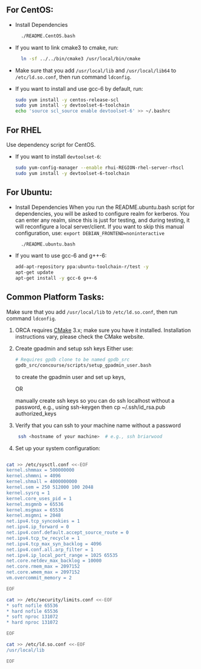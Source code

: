 ## For CentOS:

- Install Dependencies

  ```bash
    ./README.CentOS.bash
  ```

- If you want to link cmake3 to cmake, run:

  ```bash
    ln -sf ../../bin/cmake3 /usr/local/bin/cmake
  ```

- Make sure that you add `/usr/local/lib` and `/usr/local/lib64` to
`/etc/ld.so.conf`, then run command `ldconfig`.

- If you want to install and use gcc-6 by default, run:

  ```bash
  sudo yum install -y centos-release-scl
  sudo yum install -y devtoolset-6-toolchain
  echo 'source scl_source enable devtoolset-6' >> ~/.bashrc
  ```

## For RHEL

Use dependency script for CentOS.

- If you want to install `devtoolset-6`:

  ```bash
  sudo yum-config-manager --enable rhui-REGION-rhel-server-rhscl
  sudo yum install -y devtoolset-6-toolchain
  ```

## For Ubuntu:

- Install Dependencies
  When you run the README.ubuntu.bash script for dependencies, you will be asked to configure realm for kerberos.
  You can enter any realm, since this is just for testing, and during testing, it will reconfigure a local server/client.
  If you want to skip this manual configuration, use:
  `export DEBIAN_FRONTEND=noninteractive`

  ```bash
    ./README.ubuntu.bash
  ```

- If you want to use gcc-6 and g++-6:

  ```bash
  add-apt-repository ppa:ubuntu-toolchain-r/test -y
  apt-get update
  apt-get install -y gcc-6 g++-6
  ```

## Common Platform Tasks:

Make sure that you add `/usr/local/lib` to `/etc/ld.so.conf`,
then run command `ldconfig`.

1. ORCA requires [CMake](https://cmake.org) 3.x; make sure you have it installed.
   Installation instructions vary, please check the CMake website.

1. Create gpadmin and setup ssh keys
   Either use:

   ```bash
   # Requires gpdb clone to be named gpdb_src
   gpdb_src/concourse/scripts/setup_gpadmin_user.bash
   ```
   to create the gpadmin user and set up keys,

   OR

   manually create ssh keys so you can do ssh localhost without a password, e.g., using ssh-keygen
   then cp ~/.ssh/id_rsa.pub authorized_keys

1. Verify that you can ssh to your machine name without a password

   ```bash
    ssh <hostname of your machine>  # e.g., ssh briarwood
   ```

1. Set up your system configuration:

  ```bash

  cat >> /etc/sysctl.conf <<-EOF
  kernel.shmmax = 500000000
  kernel.shmmni = 4096
  kernel.shmall = 4000000000
  kernel.sem = 250 512000 100 2048
  kernel.sysrq = 1
  kernel.core_uses_pid = 1
  kernel.msgmnb = 65536
  kernel.msgmax = 65536
  kernel.msgmni = 2048
  net.ipv4.tcp_syncookies = 1
  net.ipv4.ip_forward = 0
  net.ipv4.conf.default.accept_source_route = 0
  net.ipv4.tcp_tw_recycle = 1
  net.ipv4.tcp_max_syn_backlog = 4096
  net.ipv4.conf.all.arp_filter = 1
  net.ipv4.ip_local_port_range = 1025 65535
  net.core.netdev_max_backlog = 10000
  net.core.rmem_max = 2097152
  net.core.wmem_max = 2097152
  vm.overcommit_memory = 2

  EOF

  cat >> /etc/security/limits.conf <<-EOF
  * soft nofile 65536
  * hard nofile 65536
  * soft nproc 131072
  * hard nproc 131072

  EOF

  cat >> /etc/ld.so.conf <<-EOF
  /usr/local/lib

  EOF

  ```
